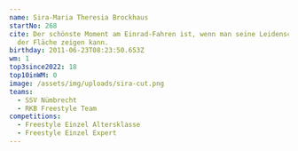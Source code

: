 ```yaml
---
name: Sira-Maria Theresia Brockhaus
startNo: 268
cite: Der schönste Moment am Einrad-Fahren ist, wenn man seine Leidenschaft auf
  der Fläche zeigen kann.
birthday: 2011-06-23T08:23:50.653Z
wm: 1
top3since2022: 18
top10inWM: 0
image: /assets/img/uploads/sira-cut.png
teams:
  - SSV Nümbrecht
  - RKB Freestyle Team
competitions:
  - Freestyle Einzel Altersklasse
  - Freestyle Einzel Expert
---
```

